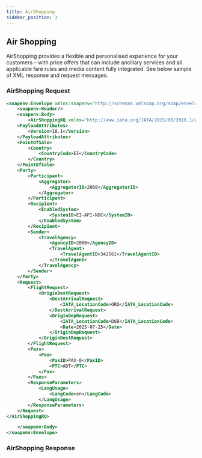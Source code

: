 ```yaml
---
title: AirShopping
sidebar_position: 3
---
```

## Air Shopping

AirShopping provides a flexible and personalised experience for your customers – with price offers that can include ancillary services and all applicable fare rules and media content fully integrated. See below sample of XML response and request messages.

### AirShopping Request

```xml
<soapenv:Envelope xmlns:soapenv="http://schemas.xmlsoap.org/soap/envelope/">
    <soapenv:Header/>
    <soapenv:Body>
        <AirShoppingRQ xmlns="http://www.iata.org/IATA/2015/00/2018.1/AirShoppingRQ">
    <PayloadAttributes>
        <Version>18.1</Version>
    </PayloadAttributes>
    <PointOfSale>
        <Country>
            <CountryCode>EI</CountryCode>
        </Country>
    </PointOfSale>
    <Party>
        <Participant>
            <Aggregator>
                <AggregatorID>2060</AggregatorID>
            </Aggregator>
        </Participant>
        <Recipient>
            <EnabledSystem>
                <SystemID>EI-API-NDC</SystemID>
            </EnabledSystem>
        </Recipient>
        <Sender>
            <TravelAgency>
                <AgencyID>2060</AgencyID>
                <TravelAgent>
                    <TravelAgentID>342561</TravelAgentID>
                </TravelAgent>
            </TravelAgency>
        </Sender>
    </Party>
    <Request>
        <FlightRequest>
            <OriginDestRequest>
                <DestArrivalRequest>
                    <IATA_LocationCode>ORD</IATA_LocationCode>
                </DestArrivalRequest>
                <OriginDepRequest>
                    <IATA_LocationCode>DUB</IATA_LocationCode>
                    <Date>2025-07-25</Date>
                </OriginDepRequest>
            </OriginDestRequest>
        </FlightRequest>
        <Paxs>
            <Pax>
                <PaxID>PAX-0</PaxID>
                <PTC>ADT</PTC>
            </Pax>
        </Paxs>
        <ResponseParameters>
            <LangUsage>
                <LangCode>en</LangCode>
            </LangUsage>
        </ResponseParameters>
    </Request>
</AirShoppingRQ>

    </soapenv:Body>
</soapenv:Envelope>
```

### AirShopping Response
